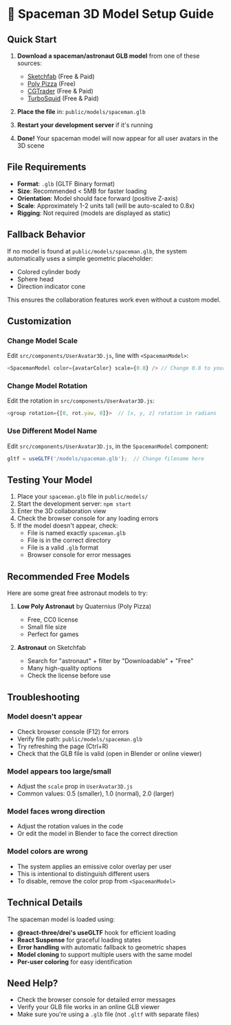 # 🚀 Spaceman 3D Model Setup Guide

## Quick Start

1. **Download a spaceman/astronaut GLB model** from one of these sources:
   - [Sketchfab](https://sketchfab.com/search?q=astronaut&type=models) (Free & Paid)
   - [Poly Pizza](https://poly.pizza/search/astronaut) (Free)
   - [CGTrader](https://www.cgtrader.com/3d-models/character/sci-fi-character/astronaut) (Free & Paid)
   - [TurboSquid](https://www.turbosquid.com/Search/3D-Models/astronaut) (Free & Paid)

2. **Place the file** in: `public/models/spaceman.glb`

3. **Restart your development server** if it's running

4. **Done!** Your spaceman model will now appear for all user avatars in the 3D scene

## File Requirements

- **Format**: `.glb` (GLTF Binary format)
- **Size**: Recommended < 5MB for faster loading
- **Orientation**: Model should face forward (positive Z-axis)
- **Scale**: Approximately 1-2 units tall (will be auto-scaled to 0.8x)
- **Rigging**: Not required (models are displayed as static)

## Fallback Behavior

If no model is found at `public/models/spaceman.glb`, the system automatically uses a simple geometric placeholder:
- Colored cylinder body
- Sphere head
- Direction indicator cone

This ensures the collaboration features work even without a custom model.

## Customization

### Change Model Scale
Edit `src/components/UserAvatar3D.js`, line with `<SpacemanModel>`:
```javascript
<SpacemanModel color={avatarColor} scale={0.8} /> // Change 0.8 to your preferred scale
```

### Change Model Rotation
Edit the rotation in `src/components/UserAvatar3D.js`:
```javascript
<group rotation={[0, rot.yaw, 0]}>  // [x, y, z] rotation in radians
```

### Use Different Model Name
Edit `src/components/UserAvatar3D.js`, in the `SpacemanModel` component:
```javascript
gltf = useGLTF('/models/spaceman.glb');  // Change filename here
```

## Testing Your Model

1. Place your `spaceman.glb` file in `public/models/`
2. Start the development server: `npm start`
3. Enter the 3D collaboration view
4. Check the browser console for any loading errors
5. If the model doesn't appear, check:
   - File is named exactly `spaceman.glb`
   - File is in the correct directory
   - File is a valid `.glb` format
   - Browser console for error messages

## Recommended Free Models

Here are some great free astronaut models to try:

1. **Low Poly Astronaut** by Quaternius (Poly Pizza)
   - Free, CC0 license
   - Small file size
   - Perfect for games

2. **Astronaut** on Sketchfab
   - Search for "astronaut" + filter by "Downloadable" + "Free"
   - Many high-quality options
   - Check the license before use

## Troubleshooting

### Model doesn't appear
- Check browser console (F12) for errors
- Verify file path: `public/models/spaceman.glb`
- Try refreshing the page (Ctrl+R)
- Check that the GLB file is valid (open in Blender or online viewer)

### Model appears too large/small
- Adjust the `scale` prop in `UserAvatar3D.js`
- Common values: 0.5 (smaller), 1.0 (normal), 2.0 (larger)

### Model faces wrong direction
- Adjust the rotation values in the code
- Or edit the model in Blender to face the correct direction

### Model colors are wrong
- The system applies an emissive color overlay per user
- This is intentional to distinguish different users
- To disable, remove the color prop from `<SpacemanModel>`

## Technical Details

The spaceman model is loaded using:
- **@react-three/drei's useGLTF** hook for efficient loading
- **React Suspense** for graceful loading states
- **Error handling** with automatic fallback to geometric shapes
- **Model cloning** to support multiple users with the same model
- **Per-user coloring** for easy identification

## Need Help?

- Check the browser console for detailed error messages
- Verify your GLB file works in an online GLB viewer
- Make sure you're using a `.glb` file (not `.gltf` with separate files)
